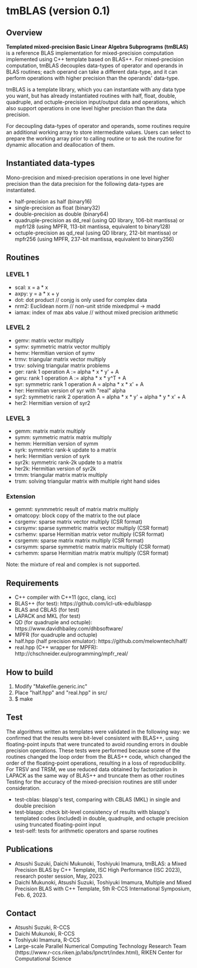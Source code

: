 # tmBLAS (version 0.1)

<h2>Overview</h2>
<p><b>Templated mixed-precision Basic Linear Algebra Subprograms (tmBLAS)</b> is a reference BLAS implementation for mixed-precision computation implemented using C++ template based on BLAS++. For mixed-precision computation, tmBLAS decouples data-types of operator and operands in BLAS routines; each operand can take a different data-type, and it can perform operations with higher precision than the operands' data-type.</p>
<p>tmBLAS is a template library, which you can instantiate with any data type you want, but has already instantiated routines with half, float, double, quadruple, and octuple-precision input/output data and operations, which also support operations in one level higher precision than the data precision.</p>
<p>For decoupling data-types of operator and operands, some routines require an additional working array to store intermediate values. Users can select to prepare the working array prior to calling routine or to ask the routine for dynamic allocation and deallocation of them.</p>

<h2>Instantiated data-types</h2>
<p>Mono-precision and mixed-precision operations in one level higher precision than the data precision for the following data-types are instantiated.</p>
<ul>
<li>half-precision as half (binary16)</li>
<li>single-precision as float (binary32)</li>
<li>double-precision as double (binary64)</li>
<li>quadruple-precision as dd_real (using QD library, 106-bit mantissa) or mpfr128 (using MPFR, 113-bit mantissa, equivalent to binary128)</li>
<li>octuple-precision as qd_real (using QD library, 212-bit mantissa) or mpfr256 (using MPFR, 237-bit mantissa, equivalent to binary256)</li>
</ul>

<h2>Routines</h2>
<h3>LEVEL 1</h3>
<ul>
<li>scal: x = a * x</li>
<li>axpy: y = a * x + y</li>
<li>dot: dot product // conjg is only used for complex data</li>
<li>nrm2: Euclidean norm // non-unit stride mixedpmul -> madd</li>
<li>iamax: index of max abs value // without mixed precision arithmetic</li>
</ul>
<h3>LEVEL 2</h3>
<ul>
<li>gemv: matrix vector multiply</li>
<li>symv: symmetric matrix vector multiply</li>
<li>hemv: Hermitian version of symv</li>
<li>trmv: triangular matrix vector multiply</li>
<li>trsv: solving triangular matrix problems</li>
<li>ger: rank 1 operation A := alpha * x * y' + A</li>
<li>geru: rank 1 operation A := alpha * x * y^T + A</li>
<li>syr: symmetric rank 1 operation A = alpha * x * x' + A</li>
<li>her: Hermitian version of syr with "real" alpha</li>
<li>syr2: symmetric rank 2 operation A = alpha * x * y' + alpha * y * x' + A</li>
<li>her2: Hermitian version of syr2</li>
</ul> 
<h3>LEVEL 3</h3>
<ul>
<li>gemm: matrix matrix multiply</li>
<li>symm: symmetric matrix matrix multiply</li>
<li>hemm: Hermitian version of symm</li>
<li>syrk: symmetric rank-k update to a matrix</li>
<li>herk: Hermitian version of syrk</li>
<li>syr2k: symmetric rank-2k update to a matrix</li>
<li>her2k: Hermitian version of syr2k</li>
<li>trmm: triangular matrix matrix multiply</li>
<li>trsm: solving triangular matrix with multiple right hand sides</li>
</ul> 
<h3>Extension</h3>
<ul>
<li>gemmt: synmmetric result of matrix matrix multiply</li>
<li>omatcopy: block copy of the matrix to the out place</li>
<li>csrgemv: sparse matrix vector multiply (CSR format)</li>
<li>csrsymv: sparse symmetric matrix vector multiply (CSR format)</li>
<li>csrhemv: sparse Hermitian matrix vetor multiply (CSR format)</li>
<li>csrgemm: sparse matrix matrix multiply (CSR format)</li>
<li>csrsymm: sparse symmetric matrix matrix multiply (CSR format)</li>
<li>csrhemm: sparse Hermitian matrix matrix multiply (CSR format)</li>
</ul>
<p>Note: the mixture of real and complex is not supported.</p>
<h2>Requirements</h2>
<ul>
<li>C++ compiler with C++11 (gcc, clang, icc)</li>
<li>BLAS++ (for test): https://github.com/icl-utk-edu/blaspp</li>
<li>BLAS and CBLAS (for test)</li>
<li>LAPACK and MKL (for test)</li>
<li>QD (for quadruple and octuple): https://www.davidhbailey.com/dhbsoftware/</li>
<li>MPFR (for quadruple and octuple)
<li>half.hpp (half precision emulator): https://github.com/melowntech/half/</li>
<li>real.hpp (C++ wrapper for MPFR): http://chschneider.eu/programming/mpfr_real/</li>
</ul>

<h2>How to build</h2>
<ol>
  <li>Modify "Makefile.generic.inc"</li>
  <li>Place "half.hpp" and "real.hpp" in src/</li>
  <li>$ make</li>
</ol>

<h2>Test</h2>
<p>The algorithms written as templates were validated in the following way: we confirmed that the results were bit-level consistent with BLAS++, using floating-point inputs that were truncated to avoid rounding errors in double precision operations. These tests were performed because some of the routines changed the loop order from the BLAS++ code, which changed the order of the floating-point operations, resulting in a loss of reproducibility. For TRSV and TRSM, we use reduced data obtained by factorization in LAPACK as the same way of  BLAS++ and truncate them as other routines  Testing for the accuracy of the mixed-precision routines are still under consideration.</p>
<ul>
<li>test-cblas: blaspp's test, comparing with CBLAS (MKL) in single and double precision</li>
<li>test-blaspp: check bit-level consistency of results with blaspp's templated codes (included) in double, quadruple, and octuple precision using truncated floating-point input</li>
<li>test-self: tests for arithmetic operators and sparse routines</li>
</ul>

<h2>Publications</h2>
<ul>
<li>Atsushi Suzuki, Daichi Mukunoki, Toshiyuki Imamura, tmBLAS: a Mixed Precision BLAS by C++ Template, ISC High Performance (ISC 2023), research poster session, May, 2023.</li>
<li>Daichi Mukunoki, Atsushi Suzuki, Toshiyuki Imamura, Multiple and Mixed Precision BLAS with C++ Template, 5th R-CCS International Symposium, Feb. 6, 2023.</li>
</ul>

<h2>Contact</h2>
<ul>
<li>Atsushi Suzuki, R-CCS</li>
<li>Daichi Mukunoki, R-CCS</li>
<li>Toshiyuki Imamura, R-CCS</li>
<li>Large-scale Parallel Numerical Computing Technology Research Team (https://www.r-ccs.riken.jp/labs/lpnctrt/index.html), RIKEN Center for Computational Science</li>
</ul>


